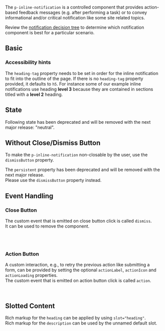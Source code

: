 <ComponentHeading name="Inline Notification"></ComponentHeading>

The `p-inline-notification` is a controlled component that provides action-based feedback messages (e.g. after
performing a task) or to convey informational and/or critical notification like some site related topics.

Review the [notification decision tree](patterns/notifications/decision-tree) to determine which notification component
is best for a particular scenario.

<TableOfContents></TableOfContents>

## Basic

<Playground :markup="basic" :config="config"></Playground>

### <A11yIcon></A11yIcon> Accessibility hints

The `heading-tag` property needs to be set in order for the inline notification to fit into the outline of the page. If
there is no `heading-tag` property provided, it defaults to `h5`. For instance some of our example inline notifications
use heading **level 3** because they are contained in sections titled with a **level 2** heading.

## State

<Notification heading="Deprecation hint" heading-tag="h3" state="warning">
  Following state has been deprecated and will be removed with the next major release: "neutral".
</Notification>

<Playground :markup="stateMarkup" :config="config">
  <PlaygroundSelect v-model="state" :values="states" name="state"></PlaygroundSelect>
</Playground>

## Without Close/Dismiss Button

To make the `p-inline-notification` non-closable by the user, use the `dismissButton` property.

<Notification heading="Deprecation hint" heading-tag="h3" state="warning">
  The <code>persistent</code> property has been deprecated and will be removed with the next major release.<br>
  Please use the <code>dismissButton</code> property instead.
</Notification>

<Playground :markup="dismissButton" :config="config"></Playground>

## Event Handling

### Close Button

The custom event that is emitted on close button click is called `dismiss`.  
It can be used to remove the component.

<Playground :frameworkMarkup="events" :config="config">
  <PlaygroundButton id="bannerEventsButton" name="Show Inline Notification"></PlaygroundButton>
  <br>
  <br>
  <div id="bannerEventsWrapper" hidden>
    <p-inline-notification :theme="theme" :heading="defaultHeading" heading-tag="h4" :description="defaultDescription"></p-inline-notification>
  </div>
</Playground>

### Action Button

A custom interaction, e.g., to retry the previous action like submitting a form, can be provided by setting the optional
`actionLabel`, `actionIcon` and `actionLoading` properties.  
The custom event that is emitted on action button click is called `action`.

<Playground :frameworkMarkup="actionButton" :config="config">
  <p-inline-notification
    id="bannerAction"
    :theme="theme"
    :heading="defaultHeading"
    heading-tag="h4"
    :description="defaultDescription"
    action-label="Retry"
    action-icon="reset"
  ></p-inline-notification>
  <br>
  <PlaygroundButton id="bannerActionButton" name="Reset `actionLoading`"></PlaygroundButton>
</Playground>

## Slotted Content

Rich markup for the `heading` can be applied by using `slot="heading"`.  
Rich markup for the `description` can be used by the unnamed default slot.

<Playground :markup="slottedContent" :config="config"></Playground>

<script lang="ts">
import Vue from 'vue';
import Component from 'vue-class-component';
import { getInlineNotificationCodeSamples } from '@porsche-design-system/shared';
import { INLINE_NOTIFICATION_STATES } from './inline-notification-utils';
import { BANNER_STATES_DEPRECATED } from '../banner/banner-utils';
import type { Theme } from '@/models';

@Component
export default class Code extends Vue {
  config = { themeable: true };

  defaultHeading = 'Some heading';
  defaultDescription = 'Some description.';
  slottedHeading = 'Some slotted heading';
  slottedDescription = 'Some slotted description. You can also add inline <a href="https://porsche.com">links</a> to route to another page.';

  get theme(): Theme {
    return this.$store.getters.playgroundTheme;
  }

  basic =
`<p-inline-notification heading="${this.defaultHeading}" heading-tag="h3" description="${this.defaultDescription}">
</p-inline-notification>
<br>
<!-- or alternatively -->
<p-inline-notification heading="${this.defaultHeading}" heading-tag="h3">
  ${this.defaultDescription}
</p-inline-notification>`;

  state = 'info';
  states = INLINE_NOTIFICATION_STATES.map(item => BANNER_STATES_DEPRECATED.includes(item) ? item + ' (deprecated)' : item);
  get stateMarkup() {
    return `<p-inline-notification heading="${this.defaultHeading}" heading-tag="h3" description="${this.defaultDescription}" state="${this.state}">
</p-inline-notification>`;
  }

  dismissButton =
`<p-inline-notification heading="${this.defaultHeading}" heading-tag="h3" description="${this.defaultDescription}" dismiss-button="false">
</p-inline-notification>`;

  slottedContent =
`<p-inline-notification>
  <h3 slot="heading">${this.slottedHeading}</h3>
  ${this.slottedDescription}
</p-inline-notification>`;

  events = getInlineNotificationCodeSamples('example-events');
  actionButton = getInlineNotificationCodeSamples('example-action-button');

  mounted(): void {
    const buttonEvents = document.querySelector('#bannerEventsButton');
    const bannerEvents = document.querySelector('#bannerEventsWrapper p-inline-notification');
    const { parentElement } = bannerEvents;
    buttonEvents.addEventListener('click', () => (parentElement.hidden = false));
    bannerEvents.addEventListener('dismiss', () => (parentElement.hidden = true));

    const buttonAction = document.querySelector('#bannerActionButton');
    const bannerAction = document.querySelector('#bannerAction');
    buttonAction.addEventListener('click', () => (bannerAction.actionLoading = false));
    bannerAction.addEventListener('action', () => (bannerAction.actionLoading = true));
  }
}
</script>
